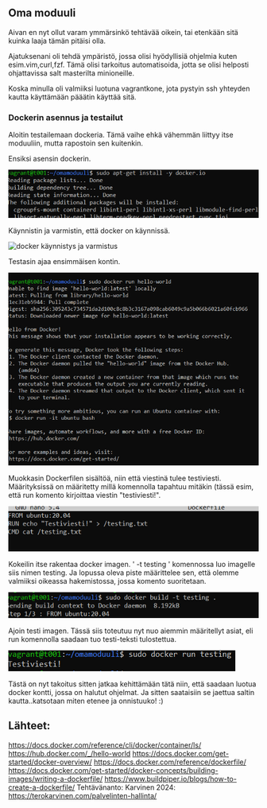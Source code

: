 ## Oma moduuli
Aivan en nyt ollut varam ymmärsinkö tehtävää oikein, tai etenkään sitä kuinka laaja tämän pitäisi olla.

Ajatuksenani oli tehdä ympäristö, jossa olisi hyödyllisiä ohjelmia kuten esim.vim,curl,fzf. Tämä olisi tarkoitus automatisoida, jotta se olisi helposti ohjattavissa salt masterilta minioneille.

Koska minulla oli valmiiksi luotuna vagrantkone, jota pystyin ssh yhteyden kautta käyttämään pääätin käyttää sitä.

### Dockerin asennus ja testailut
Aloitin testailemaan dockeria. Tämä vaihe ehkä vähemmän liittyy itse moduuliin, mutta rapostoin sen kuitenkin. 

Ensiksi asensin dockerin.

![docker](https://github.com/JohannaLap/Oma-moduuli/blob/main/docker.png)

Käynnistin ja varmistin, että docker on käynnissä.

![docker käynnistys ja varmistus](https://github.com/JohannaLap/Oma-moduuli/blob/main/docker%20k%C3%A4ynnistys%20ja%20varmistus.png)

Testasin ajaa ensimmäisen kontin.

![dockerhellowold](https://github.com/JohannaLap/Oma-moduuli/blob/main/docker%20helloworld.png)

Muokkasin Dockerfilen sisältöä, niin että viestinä tulee testiviesti. Määrityksissä on määritetty millä komennolla tapahtuu mitäkin (tässä esim, että run komento kirjoittaa viestin "testiviesti!". 

![](https://github.com/JohannaLap/Oma-moduuli/blob/main/docerfile%20m%C3%A4%C3%A4ritykset.png)

Kokeilin itse rakentaa docker imagen. ' -t testing ' komennossa luo imagelle siis nimen testing. Ja lopussa oleva piste määrittelee sen, että olemme valmiiksi oikeassa hakemistossa, jossa komento suoritetaan.

![testikuvan rakentaminen](https://github.com/JohannaLap/Oma-moduuli/blob/main/testikuvan%20rakentaminen.png)

Ajoin testi imagen. Tässä siis toteutuu nyt nuo aiemmin määritellyt asiat, eli run komennolla saadaan tuo testi-teksti tulostettua.

![testikuvanajo](https://github.com/JohannaLap/Oma-moduuli/blob/main/testikuvanajo.png)

Tästä on nyt takoitus sitten jatkaa kehittämään tätä niin, että saadaan luotua docker kontti, jossa on halutut ohjelmat. Ja sitten saataisiin se jaettua saltin kautta..katsotaan miten etenee ja onnistuuko! :) 

## Lähteet:
https://docs.docker.com/reference/cli/docker/container/ls/
https://hub.docker.com/_/hello-world
https://docs.docker.com/get-started/docker-overview/
https://docs.docker.com/reference/dockerfile/
https://docs.docker.com/get-started/docker-concepts/building-images/writing-a-dockerfile/
https://www.buildpiper.io/blogs/how-to-create-a-dockerfile/
Tehtävänanto: Karvinen 2024: https://terokarvinen.com/palvelinten-hallinta/
